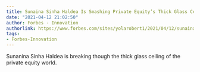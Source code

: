 ```yaml
---
title: Sunaina Sinha Haldea Is Smashing Private Equity’s Thick Glass Ceiling
date: "2021-04-12 21:02:50"
author: Forbes - Innovation
authorlink: https://www.forbes.com/sites/yolarobert1/2021/04/12/sunaina-sinha-haldea-is-smashing-private-equitys-thick-glass-ceiling/
tags:
- Forbes-Innovation
---
```

Sunanina Sinha Haldea is breaking though the thick glass ceiling of the private equity world.